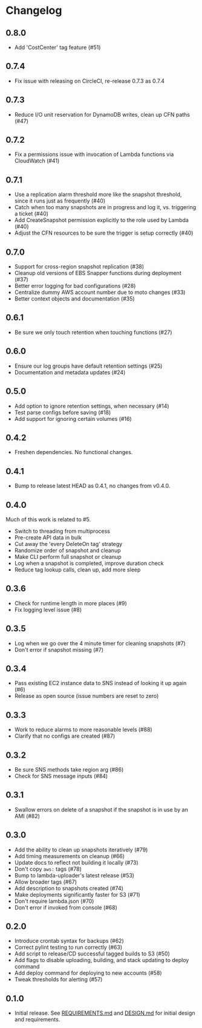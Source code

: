 # Changelog

## 0.8.0

- Add 'CostCenter' tag feature (#51)

## 0.7.4

- Fix issue with releasing on CircleCI, re-release 0.7.3 as 0.7.4

## 0.7.3

- Reduce I/O unit reservation for DynamoDB writes, clean up CFN paths (#47)

## 0.7.2

- Fix a permissions issue with invocation of Lambda functions via CloudWatch (#41)

## 0.7.1

- Use a replication alarm threshold more like the snapshot threshold, since it runs just as frequently (#40)
- Catch when too many snapshots are in progress and log it, vs. triggering a ticket (#40)
- Add CreateSnapshot permission explicitly to the role used by Lambda (#40)
- Adjust the CFN resources to be sure the trigger is setup correctly (#40)

## 0.7.0

- Support for cross-region snapshot replication (#38)
- Cleanup old versions of EBS Snapper functions during deployment (#37)
- Better error logging for bad configurations (#28)
- Centralize dummy AWS account number due to moto changes (#33)
- Better context objects and documentation (#35)

## 0.6.1

- Be sure we only touch retention when touching functions (#27)

## 0.6.0

- Ensure our log groups have default retention settings (#25)
- Documentation and metadata updates (#24)

## 0.5.0

- Add option to ignore retention settings, when necessary (#14)
- Test parse configs before saving (#18)
- Add support for ignoring certain volumes (#16)

## 0.4.2

- Freshen dependencies. No functional changes.

## 0.4.1

- Bump to release latest HEAD as 0.4.1, no changes from v0.4.0.

## 0.4.0

Much of this work is related to #5.

 - Switch to threading from multiprocess
 - Pre-create API data in bulk
 - Cut away the 'every DeleteOn tag' strategy
 - Randomize order of snapshot and cleanup
 - Make CLI perform full snapshot or cleanup
 - Log when a snapshot is completed, improve duration check
 - Reduce tag lookup calls, clean up, add more sleep

## 0.3.6

- Check for runtime length in more places (#9)
- Fix logging level issue (#8)

## 0.3.5

- Log when we go over the 4 minute timer for cleaning snapshots (#7)
- Don't error if snapshot missing (#7)

## 0.3.4

- Pass existing EC2 instance data to SNS instead of looking it up again (#6)
- Release as open source (issue numbers are reset to zero)

## 0.3.3

- Work to reduce alarms to more reasonable levels (#88)
- Clarify that no configs are created (#87)

## 0.3.2

- Be sure SNS methods take region arg (#86)
- Check for SNS message inputs (#84)

## 0.3.1

- Swallow errors on delete of a snapshot if the snapshot is in use by an AMI (#82)

## 0.3.0

- Add the ability to clean up snapshots iteratively (#79)
- Add timing measurements on cleanup (#66)
- Update docs to reflect not building it locally (#73)
- Don't copy `aws:` tags (#78)
- Bump to lambda-uploader's latest release (#53)
- Allow broader tags (#67)
- Add description to snapshots created (#74)
- Make deployments significantly faster for S3 (#71)
- Don't require lambda.json (#70)
- Don't error if invoked from console (#68)

## 0.2.0

- Introduce crontab syntax for backups (#62)
- Correct pylint testing to run correctly (#63)
- Add script to release/CD successful tagged builds to S3 (#50)
- Add flags to disable uploading, building, and stack updating to deploy command
- Add deploy command for deploying to new accounts (#58)
- Tweak thresholds for alerting (#57)

## 0.1.0

- Initial release. See [REQUIREMENTS.md](REQUIREMENTS.md) and [DESIGN.md](DESIGN.md) for initial design and requirements.
